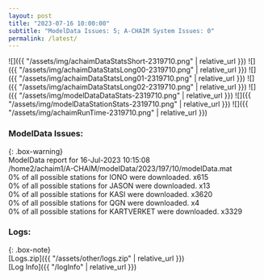 ```yaml
---
layout: post
title: "2023-07-16 10:00:00"
subtitle: "ModelData Issues: 5; A-CHAIM System Issues: 0"
permalink: /latest/
---
```


![]({{ "/assets/img/achaimDataStatsShort-2319710.png" | relative_url }})
![]({{ "/assets/img/achaimDataStatsLong00-2319710.png" | relative_url }})
![]({{ "/assets/img/achaimDataStatsLong01-2319710.png" | relative_url }})
![]({{ "/assets/img/achaimDataStatsLong02-2319710.png" | relative_url }})
![]({{ "/assets/img/modelDataDataStats-2319710.png" | relative_url }})
![]({{ "/assets/img/modelDataStationStats-2319710.png" | relative_url }})
![]({{ "/assets/img/achaimRunTime-2319710.png" | relative_url }})


### ModelData Issues:  
  
{: .box-warning}  
 ModelData report for 16-Jul-2023 10:15:08   
 /home2/achaim1/A-CHAIM/modelData/2023/197/10/modelData.mat   
 0% of all possible stations for IONO were downloaded. x615   
 0% of all possible stations for JASON were downloaded. x13   
 0% of all possible stations for KASI were downloaded. x3620   
 0% of all possible stations for QGN were downloaded. x4   
 0% of all possible stations for KARTVERKET were downloaded. x3329   
  


### Logs:  
  
{: .box-note}  
[Logs.zip]({{ "/assets/other/logs.zip" | relative_url }})  
[Log Info]({{ "/logInfo" | relative_url }})  
